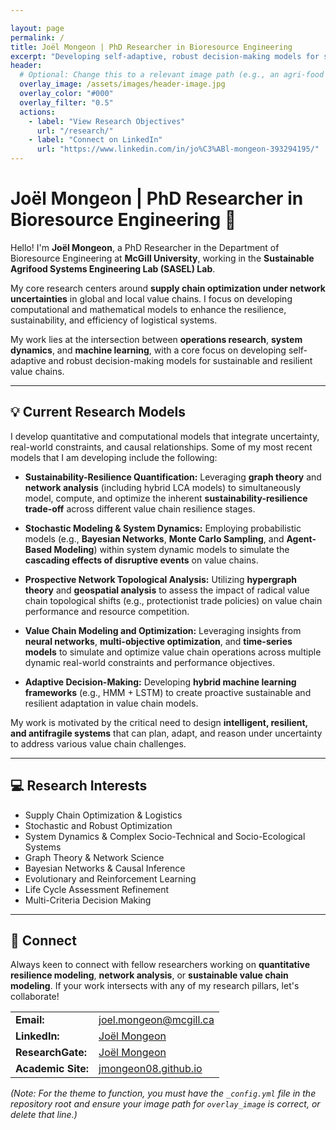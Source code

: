 ```yaml
---

layout: page
permalink: /
title: Joël Mongeon | PhD Researcher in Bioresource Engineering
excerpt: "Developing self-adaptive, robust decision-making models for sustainable and resilient agri-food value chains."
header:
  # Optional: Change this to a relevant image path (e.g., an agri-food network graph)
  overlay_image: /assets/images/header-image.jpg 
  overlay_color: "#000"
  overlay_filter: "0.5"
  actions:
    - label: "View Research Objectives"
      url: "/research/"
    - label: "Connect on LinkedIn"
      url: "https://www.linkedin.com/in/jo%C3%ABl-mongeon-393294195/"
---
```


# Joël Mongeon | PhD Researcher in Bioresource Engineering 🔬

Hello! I'm **Joël Mongeon**, a PhD Researcher in the Department of Bioresource Engineering at **McGill University**, working in the **Sustainable Agrifood Systems Engineering Lab (SASEL) Lab**.

My core research centers around **supply chain optimization under network uncertainties** in global and local value chains. I focus on developing computational and mathematical models to enhance the resilience, sustainability, and efficiency of logistical systems.

My work lies at the intersection between **operations research**, **system dynamics**, and **machine learning**, with a core focus on developing self-adaptive and robust decision-making models for sustainable and resilient value chains.

---

## 💡 Current Research Models

I develop quantitative and computational models that integrate uncertainty, real-world constraints, and causal relationships. Some of my most recent models that I am developing include the following:

- **Sustainability-Resilience Quantification:** Leveraging **graph theory** and **network analysis** (including hybrid LCA models) to simultaneously model, compute, and optimize the inherent **sustainability-resilience trade-off** across different value chain resilience stages.

- **Stochastic Modeling & System Dynamics:** Employing probabilistic models (e.g., **Bayesian Networks**, **Monte Carlo Sampling**, and **Agent-Based Modeling**) within system dynamic models to simulate the **cascading effects of disruptive events** on value chains.

- **Prospective Network Topological Analysis:** Utilizing **hypergraph theory** and **geospatial analysis** to assess the impact of radical value chain topological shifts (e.g., protectionist trade policies) on value chain performance and resource competition.

- **Value Chain Modeling and Optimization:** Leveraging insights from **neural networks**, **multi-objective optimization**, and **time-series models** to simulate and optimize value chain operations across multiple dynamic real-world constraints and performance objectives.

- **Adaptive Decision-Making:** Developing **hybrid machine learning frameworks** (e.g., HMM + LSTM) to create proactive sustainable and resilient adaptation in value chain models.

My work is motivated by the critical need to design **intelligent, resilient, and antifragile systems** that can plan, adapt, and reason under uncertainty to address various value chain challenges.

---

## 💻 Research Interests

* Supply Chain Optimization & Logistics
* Stochastic and Robust Optimization
* System Dynamics & Complex Socio-Technical and Socio-Ecological Systems
* Graph Theory & Network Science
* Bayesian Networks & Causal Inference
* Evolutionary and Reinforcement Learning
* Life Cycle Assessment Refinement
* Multi-Criteria Decision Making

---

## 🔗 Connect

Always keen to connect with fellow researchers working on **quantitative resilience modeling**, **network analysis**, or **sustainable value chain modeling**. If your work intersects with any of my research pillars, let's collaborate!

| | |
| :--- | :--- |
| **Email:** | joel.mongeon@mcgill.ca |
| **LinkedIn:** | [Joël Mongeon](https://www.linkedin.com/in/jo%C3%ABl-mongeon-393294195) |
| **ResearchGate:** | [Joël Mongeon](https://www.researchgate.net/scientific-contributions/Joel-Mongeon-2294425778) |
| **Academic Site:** | [jmongeon08.github.io](https://jmongeon08.github.io/) |

*(Note: For the theme to function, you must have the `_config.yml` file in the repository root and ensure your image path for `overlay_image` is correct, or delete that line.)*
